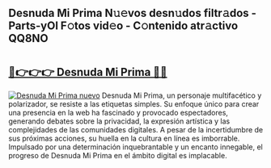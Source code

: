 ## Desnuda Mi Prima N𝚞𝚎vos desn𝚞dos filtr𝚊dos - Parts-yOl F𝚘tos vid𝚎o - C𝚘ntenido atr𝚊ctivo QQ8NO

# <h2><a href="http://mb8b32.tromn.icu/?c=Desnuda+Mi+Prima">🔗👉👉👉 Desnuda Mi Prima 🔗🔗</a></h2>

[![Desnuda Mi Prima nuevo](https://i.imgur.com/pEAQMta.gif)](http://mb8b32.tromn.icu/?c=Desnuda+Mi+Prima)
Desnuda Mi Prima, un personaje multifacético y polarizador, se resiste a las etiquetas simples. Su enfoque único para crear una presencia en la web ha fascinado y provocado espectadores, generando debates sobre la privacidad, la expresión artística y las complejidades de las comunidades digitales. A pesar de la incertidumbre de sus próximas acciones, su huella en la cultura en línea es imborrable. Impulsado por una determinación inquebrantable y un encanto innegable, el progreso de Desnuda Mi Prima en el ámbito digital es implacable.
